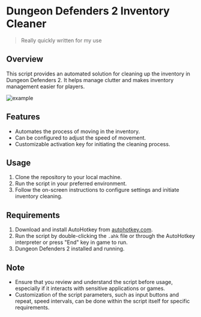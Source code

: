 # Dungeon Defenders 2 Inventory Cleaner
>Really quickly written for my use

## Overview
This script provides an automated solution for cleaning up the inventory in Dungeon Defenders 2. It helps manage clutter and makes inventory management easier for players.

![example](https://github.com/LupusJM/DD2_Inventory_Cleanup/assets/163419314/d3abd0a7-20ff-4775-b764-6fb080b161f6)

## Features
- Automates the process of moving in the inventory.
- Can be configured to adjust the speed of movement.
- Customizable activation key for initiating the cleaning process.

## Usage
1. Clone the repository to your local machine.
2. Run the script in your preferred environment.
3. Follow the on-screen instructions to configure settings and initiate inventory cleaning.

## Requirements
1. Download and install AutoHotkey from [autohotkey.com](https://www.autohotkey.com/).
2. Run the script by double-clicking the `.ahk` file or through the AutoHotkey interpreter or press "End" key in game to run.
3. Dungeon Defenders 2 installed and running.

## Note

- Ensure that you review and understand the script before usage, especially if it interacts with sensitive applications or games.
- Customization of the script parameters, such as input buttons and repeat, speed intervals, can be done within the script itself for specific requirements.
